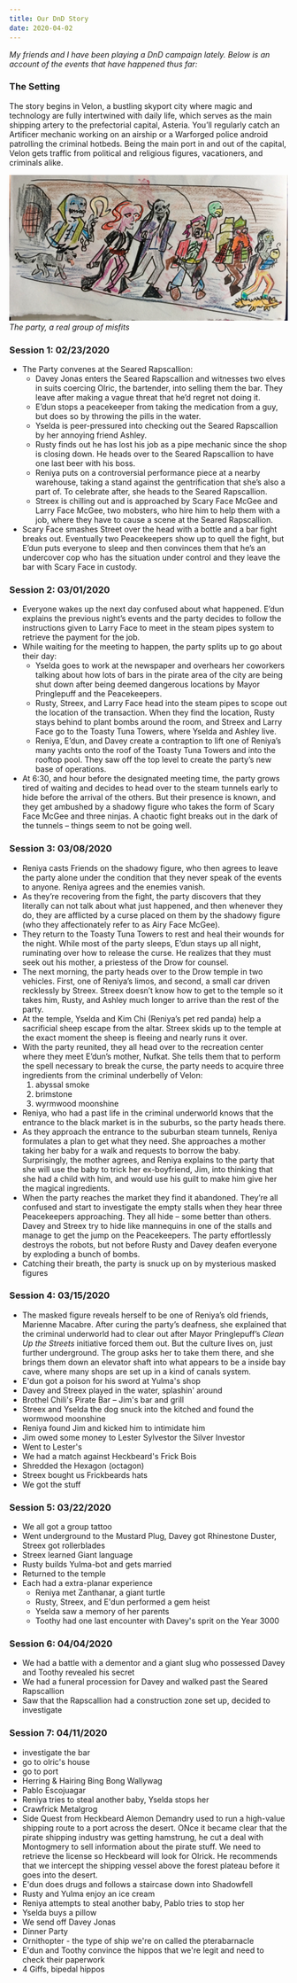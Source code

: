 ```yaml
---
title: Our DnD Story
date: 2020-04-02
---
```


*My friends and I have been playing a DnD campaign lately. Below is an account of the events that have happened thus far:*

### The Setting
The story begins in Velon, a bustling skyport city where magic and technology are fully intertwined with daily life, which serves as the main shipping artery to the prefectorial capital, Asteria. You’ll regularly catch an Artificer mechanic working on an airship or a Warforged police android patrolling the criminal hotbeds. Being the main port in and out of the capital, Velon gets traffic from political and religious figures, vacationers, and criminals alike.

![The party, a real group of misfits](/images/journal/dnd-party.jpg)
*The party, a real group of misfits*

### Session 1: 02/23/2020
* The Party convenes at the Seared Rapscallion:
	* Davey Jonas enters the Seared Rapscallion and witnesses two elves in suits coercing Olric, the bartender, into selling them the bar. They leave after making a vague threat that he’d regret not doing it.
	* E’dun stops a peacekeeper from taking the medication from a guy, but does so by throwing the pills in the water.
	* Yselda is peer-pressured into checking out the Seared Rapscallion by her annoying friend Ashley.
	* Rusty finds out he has lost his job as a pipe mechanic since the shop is closing down. He heads over to the Seared Rapscallion to have one last beer with his boss.
	* Reniya puts on a controversial performance piece at a nearby warehouse, taking a stand against the gentrification that she’s also a part of. To celebrate after, she heads to the Seared Rapscallion.
	* Streex is chilling out and is approached by Scary Face McGee and Larry Face McGee, two mobsters, who hire him to help them with a job, where they have to cause a scene at the Seared Rapscallion.
* Scary Face smashes Street over the head with a bottle and a bar fight breaks out. Eventually two Peacekeepers show up to quell the fight, but E’dun puts everyone to sleep and then convinces them that he’s an undercover cop who has the situation under control and they leave the bar with Scary Face in custody.

### Session 2: 03/01/2020
* Everyone wakes up the next day confused about what happened. E’dun explains the previous night’s events and the party decides to follow the instructions given to Larry Face to meet in the steam pipes system to retrieve the payment for the job. 
* While waiting for the meeting to happen, the party splits up to go about their day:
	* Yselda goes to work at the newspaper and overhears her coworkers talking about how lots of bars in the pirate area of the city are being shut down after being deemed dangerous locations by Mayor Pringlepuff and the Peacekeepers.
	* Rusty, Streex, and Larry Face head into the steam pipes to scope out the location of the transaction. When they find the location, Rusty stays behind to plant bombs around the room, and Streex and Larry Face go to the Toasty Tuna Towers, where Yselda and Ashley live.
	* Reniya, E’dun, and Davey create a contraption to lift one of Reniya’s many yachts onto the roof of the Toasty Tuna Towers and into the rooftop pool. They saw off the top level to create the party’s new base of operations.
* At 6:30, and hour before the designated meeting time, the party grows tired of waiting and decides to head over to the steam tunnels early to hide before the arrival of the others. But their presence is known, and they get ambushed by a shadowy figure who takes the form of Scary Face McGee and three ninjas. A chaotic fight breaks out in the dark of the tunnels – things seem to not be going well.

### Session 3: 03/08/2020
* Reniya casts Friends on the shadowy figure, who then agrees to leave the party alone under the condition that they never speak of the events to anyone. Reniya agrees and the enemies vanish.
* As they’re recovering from the fight, the party discovers that they literally can not talk about what just happened, and then whenever they do, they are afflicted by a curse placed on them by the shadowy figure (who they affectionately refer to as Airy Face McGee).
* They return to the Toasty Tuna Towers to rest and heal their wounds for the night. While most of the party sleeps, E’dun stays up all night, ruminating over how to release the curse. He realizes that they must seek out his mother, a priestess of the Drow for counsel. 
* The next morning, the party heads over to the Drow temple in two vehicles. First, one of Reniya’s limos, and second, a small car driven recklessly by Streex. Streex doesn’t know how to get to the temple so it takes him, Rusty, and Ashley much longer to arrive than the rest of the party. 
* At the temple, Yselda and Kim Chi (Reniya’s pet red panda) help a sacrificial sheep escape from the altar. Streex skids up to the temple at the exact moment the sheep is fleeing and nearly runs it over.
* With the party reunited, they all head over to the recreation center where they meet E’dun’s mother, Nufkat. She tells them that to perform the spell necessary to break the curse, the party needs to acquire three ingredients from the criminal underbelly of Velon:
	1. abyssal smoke
	2. brimstone
	3. wyrmwood moonshine
* Reniya, who had a past life in the criminal underworld knows that the entrance to the black market is in the suburbs, so the party heads there.
* As they approach the entrance to the suburban steam tunnels, Reniya formulates a plan to get what they need. She approaches a mother taking her baby for a walk and requests to borrow the baby. Surprisingly, the mother agrees, and Reniya explains to the party that she will use the baby to trick her ex-boyfriend, Jim, into thinking that she had a child with him, and would use his guilt to make him give her the magical ingredients.
* When the party reaches the market they find it abandoned. They’re all confused and start to investigate the empty stalls when they hear three Peacekeepers approaching. They all hide – some better than others. Davey and Streex try to hide like mannequins in one of the stalls and manage to get the jump on the Peacekeepers. The party effortlessly destroys the robots, but not before Rusty and Davey deafen everyone by exploding a bunch of bombs.
* Catching their breath, the party is snuck up on by mysterious masked figures 

### Session 4: 03/15/2020
* The masked figure reveals herself to be one of Reniya’s old friends, Marienne Macabre. After curing the party’s deafness, she explained that the criminal underworld had to clear out after Mayor Pringlepuff’s *Clean Up the Streets* initiative forced them out. But the culture lives on, just further underground. The group asks her to take them there, and she brings them down an elevator shaft into what appears to be a inside bay cave, where many shops are set up in a kind of canals system.
* E'dun got a poison for his sword at Yulma's shop
* Davey and Streex played in the water, splashin' around
* Brothel Chili's Pirate Bar – Jim's bar and grill
* Streex and Yselda the dog snuck into the kitched and found the wormwood moonshine
* Reniya found Jim and kicked him to intimidate him
* Jim owed some money to Lester Sylvestor the Silver Investor
* Went to Lester's
* We had a match against Heckbeard's Frick Bois 
* Shredded the Hexagon (octagon)
* Streex bought us Frickbeards hats
* We got the stuff

### Session 5: 03/22/2020
* We all got a group tattoo
* Went underground to the Mustard Plug, Davey got Rhinestone Duster, Streex got rollerblades
* Streex learned Giant language
* Rusty builds Yulma-bot and gets married
* Returned to the temple
* Each had a extra-planar experience
	* Reniya met Zanthanar, a giant turtle
	* Rusty, Streex, and E'dun performed a gem heist
	* Yselda saw a memory of her parents 
	* Toothy had one last encounter with Davey's sprit on the Year 3000

### Session 6: 04/04/2020
* We had a battle with a dementor and a giant slug who possessed Davey and Toothy revealed his secret
* We had a funeral procession for Davey and walked past the Seared Rapscallion
* Saw that the Rapscallion had a construction zone set up, decided to investigate

### Session 7: 04/11/2020
* investigate the bar
* go to olric's house
* go to port
* Herring & Hairing Bing Bong Wallywag
* Pablo Escojuagar
* Reniya tries to steal another baby, Yselda stops her
* Crawfrick Metalgrog
* Side Quest from Heckbeard Alemon Demandry used to run a high-value shipping route to a port across the desert. ONce it became clear that the pirate shipping industry was getting hamstrung, he cut a deal with Montogmery to sell information about the pirate stuff. We need to retrieve the license so Heckbeard will look for Olrick. He recommends that we intercept the shipping vessel above the forest plateau before it goes into the desert.
* E'dun does drugs and follows a staircase down into Shadowfell
* Rusty and Yulma enjoy an ice cream
* Reniya attempts to steal another baby, Pablo tries to stop her
* Yselda buys a pillow
* We send off Davey Jonas
* Dinner Party
* Ornithopter - the type of ship we're on called the pterabarnacle 
* E'dun and Toothy convince the hippos that we're legit and need to check their paperwork
* 4 Giffs, bipedal hippos